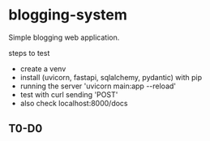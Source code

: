 # blogging-system
Simple blogging web application.

steps to test
- create a venv
- install (uvicorn, fastapi, sqlalchemy, pydantic) with pip
- running the server 'uvicorn main:app --reload'
- test with curl sending 'POST'
- also check localhost:8000/docs


T0-D0
- 